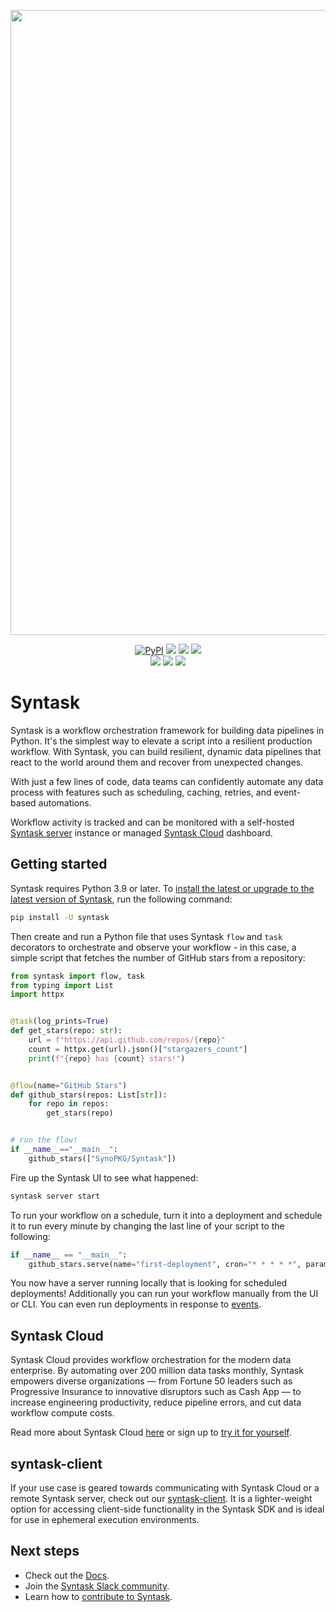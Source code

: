 <p align="center"><img src="https://github.com/synopkg/syntask/assets/3407835/c654cbc6-63e8-4ada-a92a-efd2f8f24b85" width=1000></p>

<p align="center">
    <a href="https://pypi.python.org/pypi/syntask/" alt="PyPI version">
        <img alt="PyPI" src="https://img.shields.io/pypi/v/syntask?color=0052FF&labelColor=090422"></a>
    <a href="https://github.com/synopkg/syntask/" alt="Stars">
        <img src="https://img.shields.io/github/stars/synopkg/syntask?color=0052FF&labelColor=090422" /></a>
    <a href="https://pepy.tech/badge/syntask/" alt="Downloads">
        <img src="https://img.shields.io/pypi/dm/syntask?color=0052FF&labelColor=090422" /></a>
    <a href="https://github.com/synopkg/syntask/pulse" alt="Activity">
        <img src="https://img.shields.io/github/commit-activity/m/synopkg/syntask?color=0052FF&labelColor=090422" /></a>
    <br>
    <a href="https://syntask.khulnasoft.com/slack" alt="Slack">
        <img src="https://img.shields.io/badge/slack-join_community-red.svg?color=0052FF&labelColor=090422&logo=slack" /></a>
    <a href="https://discourse.syntask.khulnasoft.com/" alt="Discourse">
        <img src="https://img.shields.io/badge/discourse-browse_forum-red.svg?color=0052FF&labelColor=090422&logo=discourse" /></a>
    <a href="https://www.youtube.com/c/SyntaskIO/" alt="YouTube">
        <img src="https://img.shields.io/badge/youtube-watch_videos-red.svg?color=0052FF&labelColor=090422&logo=youtube" /></a>
</p>

# Syntask

Syntask is a workflow orchestration framework for building data pipelines in Python.
It's the simplest way to elevate a script into a resilient production workflow.
With Syntask, you can build resilient, dynamic data pipelines that react to the world around them and recover from unexpected changes.

With just a few lines of code, data teams can confidently automate any data process with features such as scheduling, caching, retries, and event-based automations.

Workflow activity is tracked and can be monitored with a self-hosted [Syntask server](https://docs.syntask.khulnasoft.com/latest/manage/self-host/?utm_source=oss&utm_medium=oss&utm_campaign=oss_gh_repo&utm_term=none&utm_content=none) instance or managed [Syntask Cloud](https://www.syntask.khulnasoft.com/cloud-vs-oss?utm_source=oss&utm_medium=oss&utm_campaign=oss_gh_repo&utm_term=none&utm_content=none) dashboard.

## Getting started

Syntask requires Python 3.9 or later. To [install the latest or upgrade to the latest version of Syntask](https://docs.syntask.khulnasoft.com/get-started/install), run the following command:

```bash
pip install -U syntask
```

Then create and run a Python file that uses Syntask `flow` and `task` decorators to orchestrate and observe your workflow - in this case, a simple script that fetches the number of GitHub stars from a repository:

```python
from syntask import flow, task
from typing import List
import httpx


@task(log_prints=True)
def get_stars(repo: str):
    url = f"https://api.github.com/repos/{repo}"
    count = httpx.get(url).json()["stargazers_count"]
    print(f"{repo} has {count} stars!")


@flow(name="GitHub Stars")
def github_stars(repos: List[str]):
    for repo in repos:
        get_stars(repo)


# run the flow!
if __name__=="__main__":
    github_stars(["SynoPKG/Syntask"])
```

Fire up the Syntask UI to see what happened:

```bash
syntask server start
```

To run your workflow on a schedule, turn it into a deployment and schedule it to run every minute by changing the last line of your script to the following:

```python
if __name__ == "__main__":
    github_stars.serve(name="first-deployment", cron="* * * * *", parameters={ "repos": ["SynoPKG/syntask"] })
```

You now have a server running locally that is looking for scheduled deployments!
Additionally you can run your workflow manually from the UI or CLI. You can even run deployments in response to [events](https://docs.syntask.khulnasoft.com/latest/automate/?utm_source=oss&utm_medium=oss&utm_campaign=oss_gh_repo&utm_term=none&utm_content=none).

## Syntask Cloud

Syntask Cloud provides workflow orchestration for the modern data enterprise. By automating over 200 million data tasks monthly, Syntask empowers diverse organizations — from Fortune 50 leaders such as Progressive Insurance to innovative disruptors such as Cash App — to increase engineering productivity, reduce pipeline errors, and cut data workflow compute costs.

Read more about Syntask Cloud [here](https://www.syntask.khulnasoft.com/cloud-vs-oss?utm_source=oss&utm_medium=oss&utm_campaign=oss_gh_repo&utm_term=none&utm_content=none) or sign up to [try it for yourself](https://app.syntask.cloud?utm_source=oss&utm_medium=oss&utm_campaign=oss_gh_repo&utm_term=none&utm_content=none).

## syntask-client

If your use case is geared towards communicating with Syntask Cloud or a remote Syntask server, check out our
[syntask-client](https://pypi.org/project/syntask-client/). It is a lighter-weight option for accessing client-side functionality in the Syntask SDK and is ideal for use in ephemeral execution environments.

## Next steps

- Check out the [Docs](https://docs.syntask.khulnasoft.com/).
- Join the [Syntask Slack community](https://syntask.khulnasoft.com/slack).
- Learn how to [contribute to Syntask](https://docs.syntask.khulnasoft.com/contribute/).
